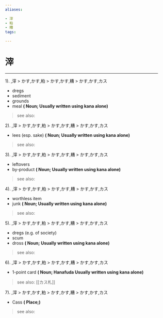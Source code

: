 ```yaml
---
aliases:
    
- 滓
- 粕
- 糟
tags:
    
---
```


# 滓
---
1).
,滓 > かす,かす,粕 > かす,かす,糟 > かす,かす,カス

- dregs
- sediment
- grounds
- meal
**( Noun; Usually written using kana alone)**
> see also: 
            
2).
,滓 > かす,かす,粕 > かす,かす,糟 > かす,かす,カス

- lees (esp. sake)
**( Noun; Usually written using kana alone)**
> see also: 
            
3).
,滓 > かす,かす,粕 > かす,かす,糟 > かす,かす,カス

- leftovers
- by-product
**( Noun; Usually written using kana alone)**
> see also: 
            
4).
,滓 > かす,かす,粕 > かす,かす,糟 > かす,かす,カス

- worthless item
- junk
**( Noun; Usually written using kana alone)**
> see also: 
            
5).
,滓 > かす,かす,粕 > かす,かす,糟 > かす,かす,カス

- dregs (e.g. of society)
- scum
- dross
**( Noun; Usually written using kana alone)**
> see also: 
            
6).
,滓 > かす,かす,粕 > かす,かす,糟 > かす,かす,カス

- 1-point card
**( Noun; Hanafuda Usually written using kana alone)**
> see also:  [[カス札]]
            
7).
,滓 > かす,かす,粕 > かす,かす,糟 > かす,かす,カス

- Cass
**( Place;)**
> see also: 
            